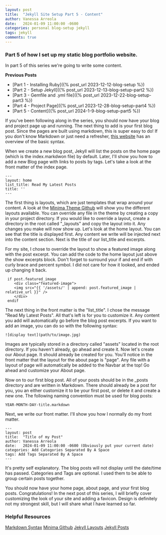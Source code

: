 ```yaml
---
layout: post
title:  "Jekyll Site Setup Part 5 - Content"
author: Vanessa Arreola
date:   2024-01-09 11:00:00 -0600
categories: personal blog-setup jekyll
tags: jekyll
comments: true
---
```


### Part 5 of how I set up my static blog portfolio website. ###

In part 5 of this series we're going to write some content.

**Previous Posts**
* [Part 1 - Installing Ruby]({% post_url 2023-12-12-blog-setup %})
* [Part 2 - Setup Jekyll]({% post_url 2023-12-13-blog-setup-part2 %})
* [Part 3 - Gemfile and .yml file]({% post_url 2023-12-22-blog-setup-part3 %})
* [Part 4 - Project Page]({% post_url 2023-12-28-blog-setup-part4 %})
* [Part 5 - Content]({% post_url 2024-1-9-blog-setup-part5 %})

If you've been following along in the series, you should now have your blog and project page up and running.
The next thing to add is your first blog post. Since the pages are built using markdown, this is super 
easy to do! If you don't know Markdown or just need a refresher, <a href="https://www.markdownguide.org/basic-syntax/" target="blank">this website</a> has an overview of the basic syntax.

When we create a new blog post, Jekyll will list the posts on the home page (which is the index.markdwon file) by default. Later, I'll show you how to add a new Blog page with links to posts by tags. Let's take
a look at the front matter of the index page.
```
---
layout: home
list_title: Read My Latest Posts
title: ''
---
```

The first thing is layouts, which are just templates that wrap around your content. A look at the <a href="https://github.com/jekyll/minima" target="blank">Minima Theme Github</a> will show you the different layouts available. You can override any file in the theme by creating a copy in your project directory. If you would like to override a layout, create a directory in the root called "_layouts" and copy the layout into it. Any changes you make will now show up. Let's look at the home layout. You can see that the title is displayed first. Any content we write will be injected next into the content section. Next is the title of our list_title and excerpts. 


For my site, I chose to override the layout to show a featured image along with the post excerpt. You can
add the code to the home layout just above the show excerpts block. Don't forget to surround your if and end if with  curly brace and percent symbol. I did not care for how it looked, and ended up changing it back.  
``` 
 if post.featured_image 
    <div class="featured-image">
    <img src="{{ '/assets/' | append: post.featured_image | relative_url }}" />
    </div>
 endif 
```

The next thing in the front matter is the "list_title". I chose the message "Read My Latest Posts". All that's left is for you to customize it. Any content you add will automatically go before the blog post excerpts. If you want to add an image, you can do so with the following syntax:
```
![display text](path/to/image.jpg)
```
Images are typically stored in a directory called "assets" located in the root directory. If you haven't already, go ahead and create it. Now let's create our About page. It should already be created for you. You'll notice in the front matter that the layout for the about page is "page". Any file with a layout of page will automatically be added to the Navbar at the top! Go ahead and customize your About page. 

Now on to our first blog post. All of your posts should be in the _posts directory and are written in Markdown. There should already be a post for you, you an either customize it to be your first post, or delete it and create a new one. The following naming convention must be used for blog posts:
```
YEAR-MONTH-DAY-title.markdown
```

Next, we write our front matter. I'll show you how I normally do my front matter.
```
---
layout: post
title:  "Title of my Post"
author: Vanessa Arreola
date:   2024-01-09 11:00:00 -0600 (Obviously put your current date)
categories: Add Categories Separated By A Space
tags: Add Tags Separated By A Space
---
```

It's pretty self explanatory. The blog posts will not display until the date/time has passed. Categories and Tags are optional. I used them to be able to group certain posts together. 

You should now have your home page, about page, and your first blog posts. Congratulations! In the next post of this series, I will briefly cover customizing the look of your site and adding a favicon. Design is definitely not my strongest skill, but I will share what I have learned so far. 

### Helpful Resources ###
<a href="https://www.markdownguide.org/basic-syntax/" target="blak">Markdown Syntax</a>
<a href="https://github.com/jekyll/minima" target="blank">Minima Github</a>
<a href="https://jekyllrb.com/docs/layouts/#:~:text=Layouts%20are%20templates%20that%20wrap,live%20in%20the%20_layouts%20directory." target="blank">Jekyll Layouts</a>
<a href="https://jekyllrb.com/docs/posts/" target="blank">Jekyll Posts</a>